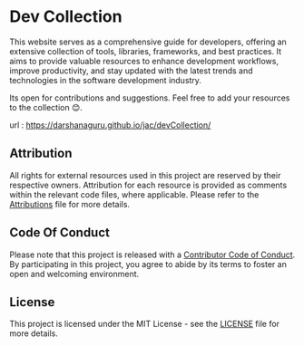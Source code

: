 # Dev Collection

This website serves as a comprehensive guide for developers, offering an extensive collection of tools, libraries, frameworks, and best practices. It aims to provide valuable resources to enhance development workflows, improve productivity, and stay updated with the latest trends and technologies in the software development industry.

Its open for contributions and suggestions. Feel free to add your resources to the collection 😊.

url : https://darshanaguru.github.io/jac/devCollection/


## Attribution

All rights for external resources used in this project are reserved by their respective owners. Attribution for each resource is provided as comments within the relevant code files, where applicable. Please refer to the [Attributions](https://github.com/DarshanAguru/jac/blob/main/ATTRIBUTIONS.md) file for more details.

## Code Of Conduct

Please note that this project is released with a [Contributor Code of Conduct](https://github.com/DarshanAguru/jac/blob/main/CODE_OF_CONDUCT.md). By participating in this project, you agree to abide by its terms to foster an open and welcoming environment.

## License

This project is licensed under the MIT License - see the [LICENSE](https://github.com/DarshanAguru/jac/blob/main/LICENSE) file for more details.

